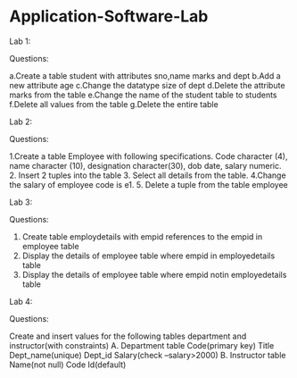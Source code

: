 # Application-Software-Lab

Lab 1:

Questions:

a.Create a table student with attributes sno,name marks and dept
b.Add a new attribute age
c.Change the datatype size of dept
d.Delete the attribute marks from the table
e.Change the name of the student table to students
f.Delete all values from the table
g.Delete the entire table


Lab 2:

Questions:

1.Create a table Employee with following specifications.
Code character (4), name character (10), designation character(30), dob date, salary numeric.
2. Insert 2 tuples into the table
3. Select all details from the table.
4.Change the salary of employee code is e1.
5. Delete a tuple from the table employee

Lab 3:

Questions: 

1.	Create table employdetails with empid references to the empid in employee table
2.	Display the details of employee table where empid in employedetails table
3.	Display the details of employee table where empid notin employedetails table

Lab 4:

Questions:

Create and insert values for the following tables department and instructor(with constraints)
A.
    Department table
Code(primary key)
Title 
Dept_name(unique)
Dept_id
Salary(check –salary>2000)
B.
    Instructor table
Name(not null)
Code
Id(default)
